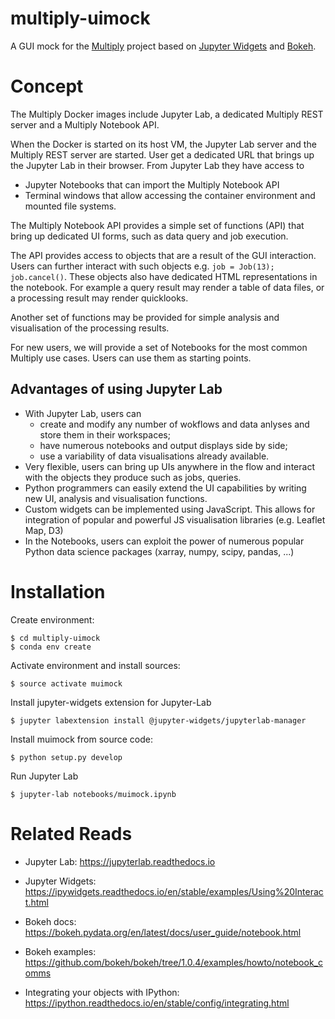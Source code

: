 # multiply-uimock

A GUI mock for the [Multiply](https://github.com/multiply-org) project based on
[Jupyter Widgets](https://ipywidgets.readthedocs.io) and [Bokeh](https://bokeh.pydata.org).

# Concept

The Multiply Docker images include Jupyter Lab, a dedicated Multiply REST server
and a Multiply Notebook API. 

When the Docker is started on its host VM, the Jupyter Lab server and the Multiply
REST server are started. User get a dedicated URL that brings up the Jupyter Lab
in their browser. From Jupyter Lab they have access to
* Jupyter Notebooks that can import the Multiply Notebook API
* Terminal windows that allow accessing the container environment and 
  mounted file systems. 

The Multiply Notebook API provides a simple set of functions (API) that 
bring up dedicated UI forms, such as data query and job execution.

The API provides access to objects that are a result of the GUI interaction.
Users can further interact with such objects e.g. `job = Job(13); job.cancel()`. 
These objects also have dedicated HTML representations in the notebook. For example
a query result may render a table of data files, or a processing result 
may render quicklooks. 

Another set of functions may be provided for simple analysis and visualisation of the 
processing results. 

For new users, we will provide a set of Notebooks for the most common 
Multiply use cases. Users can use them as starting points.


## Advantages of using Jupyter Lab

* With Jupyter Lab, users can 
  * create and modify any number of wokflows and data anlyses and store them
    in their workspaces;
  * have numerous notebooks and output displays side by side;
  * use a variability of data visualisations already available.
* Very flexible, users can bring up UIs anywhere in the flow and interact with
  the objects they produce such as jobs, queries.
* Python programmers can easily extend the UI capabilities by writing 
  new UI, analysis and visualisation functions.
* Custom widgets can be implemented using JavaScript. 
  This allows for integration of popular and powerful JS visualisation libraries 
  (e.g. Leaflet Map, D3)
* In the Notebooks, users can exploit the power of numerous popular Python data science 
  packages (xarray, numpy, scipy, pandas, ...)


# Installation

Create environment:

    $ cd multiply-uimock
    $ conda env create

Activate environment and install sources:

    $ source activate muimock

Install jupyter-widgets extension for Jupyter-Lab

    $ jupyter labextension install @jupyter-widgets/jupyterlab-manager

Install muimock from source code:

    $ python setup.py develop

Run Jupyter Lab

    $ jupyter-lab notebooks/muimock.ipynb

# Related Reads

* Jupyter Lab: https://jupyterlab.readthedocs.io
* Jupyter Widgets: https://ipywidgets.readthedocs.io/en/stable/examples/Using%20Interact.html
* Bokeh docs: https://bokeh.pydata.org/en/latest/docs/user_guide/notebook.html
* Bokeh examples: https://github.com/bokeh/bokeh/tree/1.0.4/examples/howto/notebook_comms

* Integrating your objects with IPython: https://ipython.readthedocs.io/en/stable/config/integrating.html